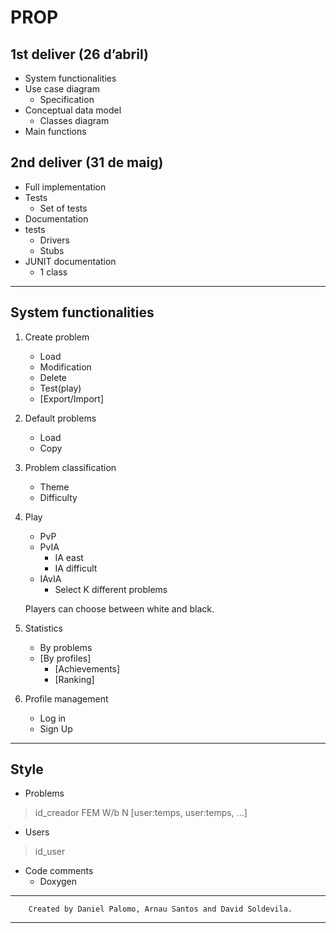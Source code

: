 ﻿# PROP
 
## 1st deliver (26 d’abril)

- System functionalities
- Use case diagram
    - Specification
- Conceptual data model
    - Classes diagram
- Main functions

## 2nd deliver (31 de maig)

- Full implementation
- Tests
    - Set of tests
- Documentation
- tests
    - Drivers
    - Stubs
- JUNIT documentation
    - 1 class

---


## System functionalities

1. Create problem
    - Load
    - Modification
    - Delete
    - Test(play)
    - [Export/Import]
2. Default problems
    - Load
    - Copy
3. Problem classification
    - Theme
    - Difficulty
4. Play
    - PvP
    - PvIA
        - IA east
        - IA difficult
    - IAvIA
        - Select K different problems

    Players can choose between white and black.

5. Statistics 
    - By problems
    - [By profiles]
        - [Achievements]
        - [Ranking]

6. Profile management
    - Log in
    - Sign Up
    
---

## Style

- Problems

> id_creador FEM W/b N [user:temps, user:temps, ...]

- Users

> id_user 

- Code comments
    - Doxygen

---
        Created by Daniel Palomo, Arnau Santos and David Soldevila.
---